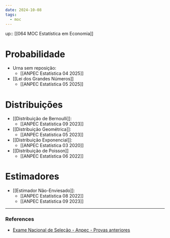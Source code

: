 ```yaml
---
date: 2024-10-08
tags:
  - moc
---
```


up:: [[064 MOC Estatística em Economia]]

# Probabilidade
- Urna sem reposição:
	- [[ANPEC Estatística 04 2025]]
- [[Lei dos Grandes Números]]
	- [[ANPEC Estatística 05 2025]]

# Distribuições
- [[Distribuição de Bernoulli]]:
	- [[ANPEC Estatística 09 2023]]
- [[Distribuição Geométrica]]:
	- [[ANPEC Estatística 05 2023]]
- [[Distribuição Exponencial]]:
	- [[ANPEC Estatística 03 2020]]
- [[Distribuição de Poisson]]
	- [[ANPEC Estatística 06 2022]]

# Estimadores
- [[Estimador Não-Enviesado]]:
	- [[ANPEC Estatística 08 2022]]
	- [[ANPEC Estatística 09 2023]]


---
### References
- [Exame Nacional de Seleção - Anpec - Provas anteriores](https://exame.anpec.org.br/index.php?r=site/provasAnteriores)